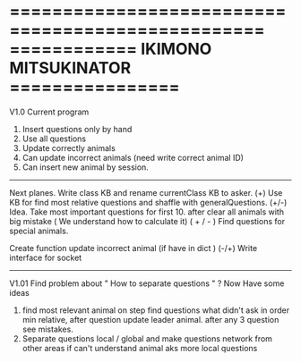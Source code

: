 ==================================================
============ IKIMONO MITSUKINATOR ================
==================================================
V1.0 Current program
1. Insert questions only by hand
2. Use all questions 
3. Update correctly animals
4. Can update incorrect animals (need write correct animal ID)
5. Can insert new animal by session. 

--------------------------------------------------
Next planes. 
Write class KB and rename currentClass KB to asker.  (+)
Use KB for find most relative questions and shaffle with generalQuestions.  (+/-)
Idea. 
Take most important questions for first 10.
after clear all animals with big mistake ( We understand how to calculate it)  ( + / - )
Find questions for special animals. 

Create function update incorrect animal (if have in dict ) (-/+)
Write interface for socket

-------------------------------------------------
V1.01 
Find problem about " How to separate questions " ? 
Now Have some ideas 
1.  find most relevant animal on step find questions what didn't ask in order min relative, after question update leader animal. after any 3 question see mistakes.
2. Separate questions local / global and make  questions network from other areas if can't understand animal aks more local questions 
